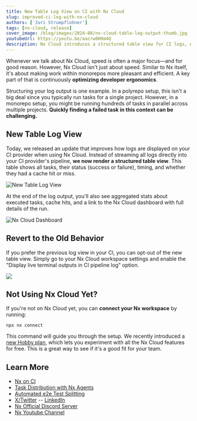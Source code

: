 ```yaml
---
title: New Table Log View on CI with Nx Cloud
slug: improved-ci-log-with-nx-cloud
authors: ['Juri Strumpflohner']
tags: [nx-cloud, release]
cover_image: /blog/images/2024-08/nx-cloud-table-log-output-thumb.jpg
youtubeUrl: https://youtu.be/aacrw0H0m4Q
description: Nx Cloud introduces a structured table view for CI logs, enhancing monorepo task tracking and visibility.
---
```


Whenever we talk about Nx Cloud, speed is often a major focus—and for good reason. However, Nx Cloud isn't just about speed. Similar to Nx itself, it's about making work within monorepos more pleasant and efficient. A key part of that is continuously **optimizing developer ergonomics**.

Structuring your log output is one example. In a polyrepo setup, this isn't a big deal since you typically run tasks for a single project. However, in a monorepo setup, you might be running hundreds of tasks in parallel across multiple projects. **Quickly finding a failed task in this context can be challenging.**

## New Table Log View

Today, we released an update that improves how logs are displayed on your CI provider when using Nx Cloud. Instead of streaming all logs directly into your CI provider's pipeline, **we now render a structured table view**. This table shows all tasks, their status (success or failure), timing, and whether they had a cache hit or miss.

![New Table Log View](/blog/images/2024-08/circle-table-log-view.avif)

At the end of the log output, you'll also see aggregated stats about executed tasks, cache hits, and a link to the Nx Cloud dashboard with full details of the run.

![Nx Cloud Dashboard](/blog/images/2024-08/nx-cloud-dashboard-log-view.avif)

## Revert to the Old Behavior

If you prefer the previous log view in your CI, you can opt-out of the new table view. Simply go to your Nx Cloud workspace settings and enable the "Display live terminal outputs in CI pipeline log" option.

![](/blog/images/2024-08/nxcloud-display-live-terminal-output.avif)

## Not Using Nx Cloud Yet?

If you're not on Nx Cloud yet, you can **connect your Nx workspace** by running:

```shell
npx nx connect
```

This command will guide you through the setup. We recently introduced a [new Hobby plan](/pricing), which lets you experiment with all the Nx Cloud features for free. This is a great way to see if it's a good fit for your team.

## Learn More

- [Nx on CI](/ci/intro/ci-with-nx)
- [Task Distribution with Nx Agents](/ci/features/distribute-task-execution)
- [Automated e2e Test Splitting](/ci/features/split-e2e-tasks)
- [X/Twitter](https://twitter.com/nxdevtools) -- [LinkedIn](https://www.linkedin.com/company/nrwl/)
- [Nx Official Discord Server](https://go.nx.dev/community)
- [Nx Youtube Channel](https://www.youtube.com/@nxdevtools)
